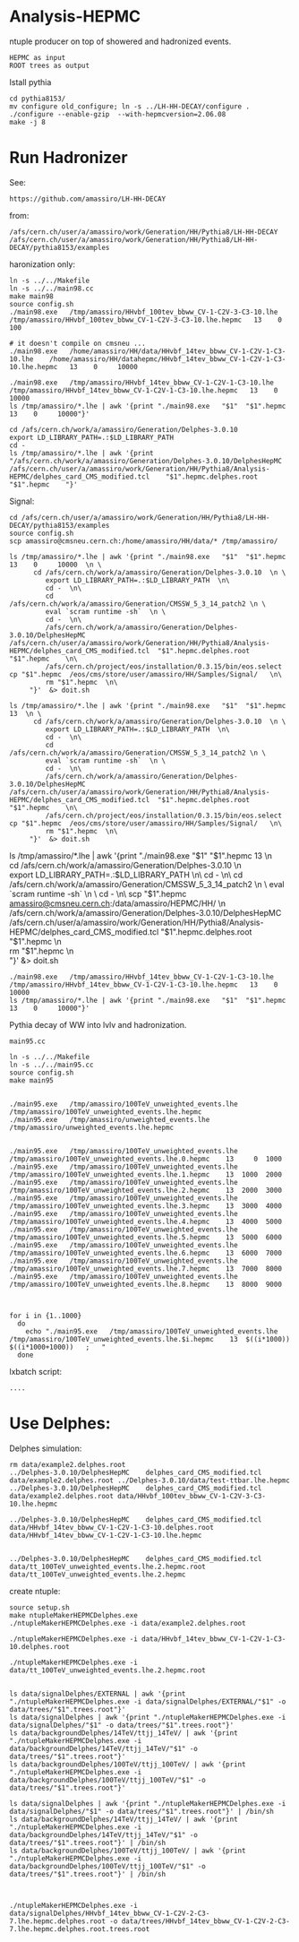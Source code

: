 Analysis-HEPMC
==============

ntuple producer on top of showered and hadronized events.

    HEPMC as input
    ROOT trees as output

    

    
Istall pythia

    cd pythia8153/
    mv configure old_configure; ln -s ../LH-HH-DECAY/configure .
    ./configure --enable-gzip  --with-hepmcversion=2.06.08
    make -j 8

    

Run Hadronizer
=======

See:

    https://github.com/amassiro/LH-HH-DECAY

from:

    /afs/cern.ch/user/a/amassiro/work/Generation/HH/Pythia8/LH-HH-DECAY
    /afs/cern.ch/user/a/amassiro/work/Generation/HH/Pythia8/LH-HH-DECAY/pythia8153/examples

haronization only:

    ln -s ../../Makefile
    ln -s ../../main98.cc
    make main98
    source config.sh
    ./main98.exe   /tmp/amassiro/HHvbf_100tev_bbww_CV-1-C2V-3-C3-10.lhe /tmp/amassiro/HHvbf_100tev_bbww_CV-1-C2V-3-C3-10.lhe.hepmc   13    0     100
    
    # it doesn't compile on cmsneu ...
    ./main98.exe   /home/amassiro/HH/data/HHvbf_14tev_bbww_CV-1-C2V-1-C3-10.lhe    /home/amassiro/HH/datahepmc/HHvbf_14tev_bbww_CV-1-C2V-1-C3-10.lhe.hepmc   13    0     10000
    
    ./main98.exe   /tmp/amassiro/HHvbf_14tev_bbww_CV-1-C2V-1-C3-10.lhe    /tmp/amassiro/HHvbf_14tev_bbww_CV-1-C2V-1-C3-10.lhe.hepmc   13    0     10000
    ls /tmp/amassiro/*.lhe | awk '{print "./main98.exe   "$1"  "$1".hepmc   13    0     10000"}'

    cd /afs/cern.ch/work/a/amassiro/Generation/Delphes-3.0.10
    export LD_LIBRARY_PATH=.:$LD_LIBRARY_PATH 
    cd -
    ls /tmp/amassiro/*.lhe | awk '{print "/afs/cern.ch/work/a/amassiro/Generation/Delphes-3.0.10/DelphesHepMC  /afs/cern.ch/user/a/amassiro/work/Generation/HH/Pythia8/Analysis-HEPMC/delphes_card_CMS_modified.tcl    "$1".hepmc.delphes.root    "$1".hepmc    "}'
    
    
Signal:

    cd /afs/cern.ch/user/a/amassiro/work/Generation/HH/Pythia8/LH-HH-DECAY/pythia8153/examples
    source config.sh
    scp amassiro@cmsneu.cern.ch:/home/amassiro/HH/data/* /tmp/amassiro/

    ls /tmp/amassiro/*.lhe | awk '{print "./main98.exe   "$1"  "$1".hepmc   13    0     10000  \n \
          cd /afs/cern.ch/work/a/amassiro/Generation/Delphes-3.0.10  \n \
             export LD_LIBRARY_PATH=.:$LD_LIBRARY_PATH  \n\
             cd -  \n\
             cd /afs/cern.ch/work/a/amassiro/Generation/CMSSW_5_3_14_patch2 \n \
             eval `scram runtime -sh`  \n \
             cd -  \n\
             /afs/cern.ch/work/a/amassiro/Generation/Delphes-3.0.10/DelphesHepMC    /afs/cern.ch/user/a/amassiro/work/Generation/HH/Pythia8/Analysis-HEPMC/delphes_card_CMS_modified.tcl  "$1".hepmc.delphes.root   "$1".hepmc    \n\
             /afs/cern.ch/project/eos/installation/0.3.15/bin/eos.select cp "$1".hepmc  /eos/cms/store/user/amassiro/HH/Samples/Signal/   \n\
             rm "$1".hepmc  \n\
         "}'  &> doit.sh
    
    ls /tmp/amassiro/*.lhe | awk '{print "./main98.exe   "$1"  "$1".hepmc   13  \n \
          cd /afs/cern.ch/work/a/amassiro/Generation/Delphes-3.0.10  \n \
             export LD_LIBRARY_PATH=.:$LD_LIBRARY_PATH  \n\
             cd -  \n\
             cd /afs/cern.ch/work/a/amassiro/Generation/CMSSW_5_3_14_patch2 \n \
             eval `scram runtime -sh`  \n \
             cd -  \n\
             /afs/cern.ch/work/a/amassiro/Generation/Delphes-3.0.10/DelphesHepMC    /afs/cern.ch/user/a/amassiro/work/Generation/HH/Pythia8/Analysis-HEPMC/delphes_card_CMS_modified.tcl  "$1".hepmc.delphes.root   "$1".hepmc    \n\
             /afs/cern.ch/project/eos/installation/0.3.15/bin/eos.select cp "$1".hepmc  /eos/cms/store/user/amassiro/HH/Samples/Signal/   \n\
             rm "$1".hepmc  \n\
         "}'  &> doit.sh

   ls /tmp/amassiro/*.lhe | awk '{print "./main98.exe   "$1"  "$1".hepmc   13  \n \
          cd /afs/cern.ch/work/a/amassiro/Generation/Delphes-3.0.10  \n \
             export LD_LIBRARY_PATH=.:$LD_LIBRARY_PATH  \n\
             cd -  \n\
             cd /afs/cern.ch/work/a/amassiro/Generation/CMSSW_5_3_14_patch2 \n \
             eval `scram runtime -sh`  \n \
             cd -  \n\
             scp "$1".hepmc   amassiro@cmsneu.cern.ch:/data/amassiro/HEPMC/HH/  \n\
             /afs/cern.ch/work/a/amassiro/Generation/Delphes-3.0.10/DelphesHepMC    /afs/cern.ch/user/a/amassiro/work/Generation/HH/Pythia8/Analysis-HEPMC/delphes_card_CMS_modified.tcl  "$1".hepmc.delphes.root   "$1".hepmc    \n\
             rm "$1".hepmc  \n\
         "}'  &> doit.sh
         
         
         
         
         
    ./main98.exe   /tmp/amassiro/HHvbf_14tev_bbww_CV-1-C2V-1-C3-10.lhe    /tmp/amassiro/HHvbf_14tev_bbww_CV-1-C2V-1-C3-10.lhe.hepmc   13    0     10000
    ls /tmp/amassiro/*.lhe | awk '{print "./main98.exe   "$1"  "$1".hepmc   13    0     10000"}'
    
    
      
Pythia decay of WW into lvlv and hadronization.

    main95.cc

    ln -s ../../Makefile
    ln -s ../../main95.cc
    source config.sh
    make main95

    
    ./main95.exe   /tmp/amassiro/100TeV_unweighted_events.lhe    /tmp/amassiro/100TeV_unweighted_events.lhe.hepmc
    ./main95.exe   /tmp/amassiro/unweighted_events.lhe           /tmp/amassiro/unweighted_events.lhe.hepmc


    ./main95.exe   /tmp/amassiro/100TeV_unweighted_events.lhe    /tmp/amassiro/100TeV_unweighted_events.lhe.0.hepmc    13     0  1000
    ./main95.exe   /tmp/amassiro/100TeV_unweighted_events.lhe    /tmp/amassiro/100TeV_unweighted_events.lhe.1.hepmc    13  1000  2000
    ./main95.exe   /tmp/amassiro/100TeV_unweighted_events.lhe    /tmp/amassiro/100TeV_unweighted_events.lhe.2.hepmc    13  2000  3000
    ./main95.exe   /tmp/amassiro/100TeV_unweighted_events.lhe    /tmp/amassiro/100TeV_unweighted_events.lhe.3.hepmc    13  3000  4000
    ./main95.exe   /tmp/amassiro/100TeV_unweighted_events.lhe    /tmp/amassiro/100TeV_unweighted_events.lhe.4.hepmc    13  4000  5000
    ./main95.exe   /tmp/amassiro/100TeV_unweighted_events.lhe    /tmp/amassiro/100TeV_unweighted_events.lhe.5.hepmc    13  5000  6000
    ./main95.exe   /tmp/amassiro/100TeV_unweighted_events.lhe    /tmp/amassiro/100TeV_unweighted_events.lhe.6.hepmc    13  6000  7000
    ./main95.exe   /tmp/amassiro/100TeV_unweighted_events.lhe    /tmp/amassiro/100TeV_unweighted_events.lhe.7.hepmc    13  7000  8000
    ./main95.exe   /tmp/amassiro/100TeV_unweighted_events.lhe    /tmp/amassiro/100TeV_unweighted_events.lhe.8.hepmc    13  8000  9000

    
 
    for i in {1..1000}
      do
        echo "./main95.exe   /tmp/amassiro/100TeV_unweighted_events.lhe    /tmp/amassiro/100TeV_unweighted_events.lhe.$i.hepmc    13  $((i*1000))  $((i*1000+1000))   ;   "
      done

lxbatch script:

    ....
      
      
    
    
Use Delphes:
=======


Delphes simulation:

    rm data/example2.delphes.root
    ../Delphes-3.0.10/DelphesHepMC    delphes_card_CMS_modified.tcl    data/example2.delphes.root ../Delphes-3.0.10/data/test-ttbar.lhe.hepmc
    ../Delphes-3.0.10/DelphesHepMC    delphes_card_CMS_modified.tcl    data/example2.delphes.root data/HHvbf_100tev_bbww_CV-1-C2V-3-C3-10.lhe.hepmc
    
    ../Delphes-3.0.10/DelphesHepMC    delphes_card_CMS_modified.tcl    data/HHvbf_14tev_bbww_CV-1-C2V-1-C3-10.delphes.root data/HHvbf_14tev_bbww_CV-1-C2V-1-C3-10.lhe.hepmc
    
    
    ../Delphes-3.0.10/DelphesHepMC    delphes_card_CMS_modified.tcl    data/tt_100TeV_unweighted_events.lhe.2.hepmc.root data/tt_100TeV_unweighted_events.lhe.2.hepmc
    
    
    

create ntuple:

    source setup.sh 
    make ntupleMakerHEPMCDelphes.exe
    ./ntupleMakerHEPMCDelphes.exe -i data/example2.delphes.root

    ./ntupleMakerHEPMCDelphes.exe -i data/HHvbf_14tev_bbww_CV-1-C2V-1-C3-10.delphes.root

    ./ntupleMakerHEPMCDelphes.exe -i data/tt_100TeV_unweighted_events.lhe.2.hepmc.root
    
    
    ls data/signalDelphes/EXTERNAL | awk '{print "./ntupleMakerHEPMCDelphes.exe -i data/signalDelphes/EXTERNAL/"$1" -o data/trees/"$1".trees.root"}'
    ls data/signalDelphes | awk '{print "./ntupleMakerHEPMCDelphes.exe -i data/signalDelphes/"$1" -o data/trees/"$1".trees.root"}'
    ls data/backgroundDelphes/14TeV/ttjj_14TeV/ | awk '{print "./ntupleMakerHEPMCDelphes.exe -i data/backgroundDelphes/14TeV/ttjj_14TeV/"$1" -o data/trees/"$1".trees.root"}'
    ls data/backgroundDelphes/100TeV/ttjj_100TeV/ | awk '{print "./ntupleMakerHEPMCDelphes.exe -i data/backgroundDelphes/100TeV/ttjj_100TeV/"$1" -o data/trees/"$1".trees.root"}'
    
    ls data/signalDelphes | awk '{print "./ntupleMakerHEPMCDelphes.exe -i data/signalDelphes/"$1" -o data/trees/"$1".trees.root"}' | /bin/sh
    ls data/backgroundDelphes/14TeV/ttjj_14TeV/ | awk '{print "./ntupleMakerHEPMCDelphes.exe -i data/backgroundDelphes/14TeV/ttjj_14TeV/"$1" -o data/trees/"$1".trees.root"}' | /bin/sh
    ls data/backgroundDelphes/100TeV/ttjj_100TeV/ | awk '{print "./ntupleMakerHEPMCDelphes.exe -i data/backgroundDelphes/100TeV/ttjj_100TeV/"$1" -o data/trees/"$1".trees.root"}' | /bin/sh
    
    
    
    ./ntupleMakerHEPMCDelphes.exe -i data/signalDelphes/HHvbf_14tev_bbww_CV-1-C2V-2-C3-7.lhe.hepmc.delphes.root -o data/trees/HHvbf_14tev_bbww_CV-1-C2V-2-C3-7.lhe.hepmc.delphes.root.trees.root







    
